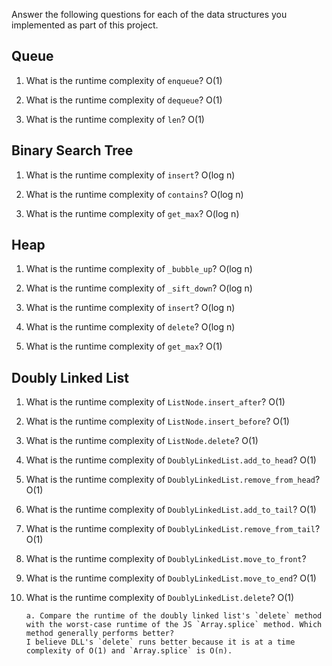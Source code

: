Answer the following questions for each of the data structures you implemented as part of this project.

## Queue

1. What is the runtime complexity of `enqueue`?
   O(1)

2. What is the runtime complexity of `dequeue`?
   O(1)

3. What is the runtime complexity of `len`?
   O(1)

## Binary Search Tree

1. What is the runtime complexity of `insert`?
   O(log n)

2. What is the runtime complexity of `contains`?
   O(log n)

3. What is the runtime complexity of `get_max`?
   O(log n)

## Heap

1. What is the runtime complexity of `_bubble_up`?
   O(log n)

2. What is the runtime complexity of `_sift_down`?
   O(log n)

3. What is the runtime complexity of `insert`?
   O(log n)

4. What is the runtime complexity of `delete`?
   O(log n)

5. What is the runtime complexity of `get_max`?
   O(1)

## Doubly Linked List

1.  What is the runtime complexity of `ListNode.insert_after`?
    O(1)

2.  What is the runtime complexity of `ListNode.insert_before`?
    O(1)

3.  What is the runtime complexity of `ListNode.delete`?
    O(1)

4.  What is the runtime complexity of `DoublyLinkedList.add_to_head`?
    O(1)

5.  What is the runtime complexity of `DoublyLinkedList.remove_from_head`?
    O(1)

6.  What is the runtime complexity of `DoublyLinkedList.add_to_tail`?
    O(1)

7.  What is the runtime complexity of `DoublyLinkedList.remove_from_tail`?
    O(1)

8.  What is the runtime complexity of `DoublyLinkedList.move_to_front`?

9.  What is the runtime complexity of `DoublyLinkedList.move_to_end`?
    O(1)

10. What is the runtime complexity of `DoublyLinkedList.delete`?
    O(1)

        a. Compare the runtime of the doubly linked list's `delete` method with the worst-case runtime of the JS `Array.splice` method. Which method generally performs better?
        I believe DLL's `delete` runs better because it is at a time complexity of O(1) and `Array.splice` is O(n).
